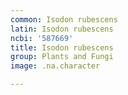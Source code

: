 ```yaml
---
common: Isodon rubescens
latin: Isodon rubescens
ncbi: '587669'
title: Isodon rubescens
group: Plants and Fungi
image: .na.character

---
```

